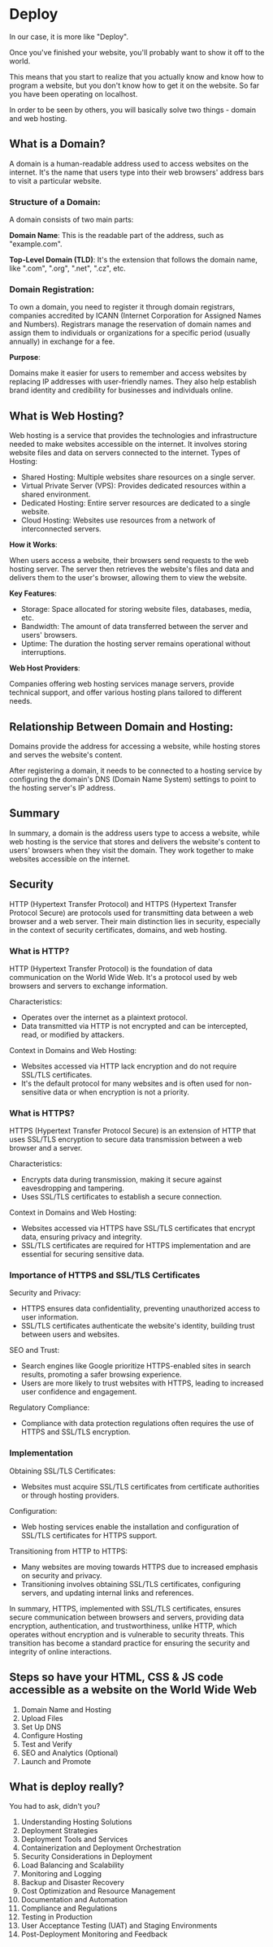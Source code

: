 # Deploy

In our case, it is more like "Deploy".

Once you've finished your website, you'll probably want to show it off to the world.

This means that you start to realize that you actually know and know how to program a website, but you don't know how to get it on the website. So far you have been operating on localhost.

In order to be seen by others, you will basically solve two things - domain and web hosting.

## What is a Domain?

A domain is a human-readable address used to access websites on the internet. It's the name that users type into their web browsers' address bars to visit a particular website.

### Structure of a Domain:

A domain consists of two main parts:

**Domain Name**: This is the readable part of the address, such as "example.com".

**Top-Level Domain (TLD)**: It's the extension that follows the domain name, like ".com", ".org", ".net", ".cz", etc.

### Domain Registration:

To own a domain, you need to register it through domain registrars, companies accredited by ICANN (Internet Corporation for Assigned Names and Numbers). Registrars manage the reservation of domain names and assign them to individuals or organizations for a specific period (usually annually) in exchange for a fee.

**Purpose**:

Domains make it easier for users to remember and access websites by replacing IP addresses with user-friendly names. They also help establish brand identity and credibility for businesses and individuals online.

## What is Web Hosting?

Web hosting is a service that provides the technologies and infrastructure needed to make websites accessible on the internet. It involves storing website files and data on servers connected to the internet.
Types of Hosting:

- Shared Hosting: Multiple websites share resources on a single server.
- Virtual Private Server (VPS): Provides dedicated resources within a shared environment.
- Dedicated Hosting: Entire server resources are dedicated to a single website.
- Cloud Hosting: Websites use resources from a network of interconnected servers.

**How it Works**:

When users access a website, their browsers send requests to the web hosting server. The server then retrieves the website's files and data and delivers them to the user's browser, allowing them to view the website.

**Key Features**:

- Storage: Space allocated for storing website files, databases, media, etc.
- Bandwidth: The amount of data transferred between the server and users' browsers.
- Uptime: The duration the hosting server remains operational without interruptions.

**Web Host Providers**:

Companies offering web hosting services manage servers, provide technical support, and offer various hosting plans tailored to different needs.

## Relationship Between Domain and Hosting:

Domains provide the address for accessing a website, while hosting stores and serves the website's content.

After registering a domain, it needs to be connected to a hosting service by configuring the domain's DNS (Domain Name System) settings to point to the hosting server's IP address.

## Summary

In summary, a domain is the address users type to access a website, while web hosting is the service that stores and delivers the website's content to users' browsers when they visit the domain. They work together to make websites accessible on the internet.

## Security

HTTP (Hypertext Transfer Protocol) and HTTPS (Hypertext Transfer Protocol Secure) are protocols used for transmitting data between a web browser and a web server. Their main distinction lies in security, especially in the context of security certificates, domains, and web hosting.

### What is HTTP?

HTTP (Hypertext Transfer Protocol) is the foundation of data communication on the World Wide Web. It's a protocol used by web browsers and servers to exchange information.

Characteristics:

- Operates over the internet as a plaintext protocol.
- Data transmitted via HTTP is not encrypted and can be intercepted, read, or modified by attackers.

Context in Domains and Web Hosting:

- Websites accessed via HTTP lack encryption and do not require SSL/TLS certificates.
- It's the default protocol for many websites and is often used for non-sensitive data or when encryption is not a priority.

### What is HTTPS?

HTTPS (Hypertext Transfer Protocol Secure) is an extension of HTTP that uses SSL/TLS encryption to secure data transmission between a web browser and a server.

Characteristics:

- Encrypts data during transmission, making it secure against eavesdropping and tampering.
- Uses SSL/TLS certificates to establish a secure connection.

Context in Domains and Web Hosting:

- Websites accessed via HTTPS have SSL/TLS certificates that encrypt data, ensuring privacy and integrity.
- SSL/TLS certificates are required for HTTPS implementation and are essential for securing sensitive data.

### Importance of HTTPS and SSL/TLS Certificates

Security and Privacy:

- HTTPS ensures data confidentiality, preventing unauthorized access to user information.
- SSL/TLS certificates authenticate the website's identity, building trust between users and websites.

SEO and Trust:

- Search engines like Google prioritize HTTPS-enabled sites in search results, promoting a safer browsing experience.
- Users are more likely to trust websites with HTTPS, leading to increased user confidence and engagement.

Regulatory Compliance:

- Compliance with data protection regulations often requires the use of HTTPS and SSL/TLS encryption.

### Implementation

Obtaining SSL/TLS Certificates:

- Websites must acquire SSL/TLS certificates from certificate authorities or through hosting providers.

Configuration:

- Web hosting services enable the installation and configuration of SSL/TLS certificates for HTTPS support.

Transitioning from HTTP to HTTPS:

- Many websites are moving towards HTTPS due to increased emphasis on security and privacy.
- Transitioning involves obtaining SSL/TLS certificates, configuring servers, and updating internal links and references.

In summary, HTTPS, implemented with SSL/TLS certificates, ensures secure communication between browsers and servers, providing data encryption, authentication, and trustworthiness, unlike HTTP, which operates without encryption and is vulnerable to security threats. This transition has become a standard practice for ensuring the security and integrity of online interactions.

## Steps so have your HTML, CSS & JS code accessible as a website on the World Wide Web

1. Domain Name and Hosting
2. Upload Files
3. Set Up DNS
4. Configure Hosting
5. Test and Verify
6. SEO and Analytics (Optional)
7. Launch and Promote

## What is deploy really?

You had to ask, didn't you?

1. Understanding Hosting Solutions
2. Deployment Strategies
3. Deployment Tools and Services
4. Containerization and Deployment Orchestration
5. Security Considerations in Deployment
6. Load Balancing and Scalability
7. Monitoring and Logging
8. Backup and Disaster Recovery
9. Cost Optimization and Resource Management
10. Documentation and Automation
11. Compliance and Regulations
12. Testing in Production
13. User Acceptance Testing (UAT) and Staging Environments
14. Post-Deployment Monitoring and Feedback
